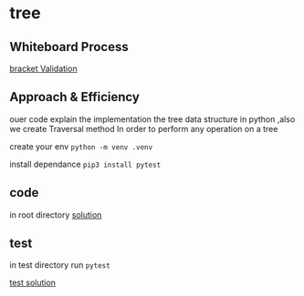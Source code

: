 # tree

## Whiteboard Process

[bracket Validation](./Untitled%20(4).png)



## Approach & Efficiency

ouer code explain the implementation the tree data structure in python ,also we create Traversal method
In order to perform any operation on a tree

create your env 
`python -m venv .venv`

install dependance
`pip3 install pytest`

## code 
in root directory 
[solution](./stack_queue_brackets.py)

## test
in test directory run
`pytest`

[test solution](./test/test_validate_bracket.py)